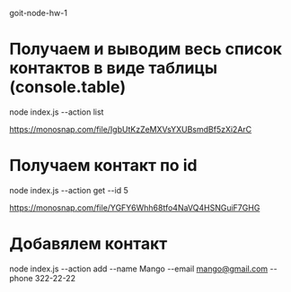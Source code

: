 goit-node-hw-1

# Получаем и выводим весь список контактов в виде таблицы (console.table)

node index.js --action list

https://monosnap.com/file/IgbUtKzZeMXVsYXUBsmdBf5zXi2ArC

# Получаем контакт по id

node index.js --action get --id 5

https://monosnap.com/file/YGFY6Whh68tfo4NaVQ4HSNGuiF7GHG

# Добавялем контакт

node index.js --action add --name Mango --email mango@gmail.com --phone 322-22-22
